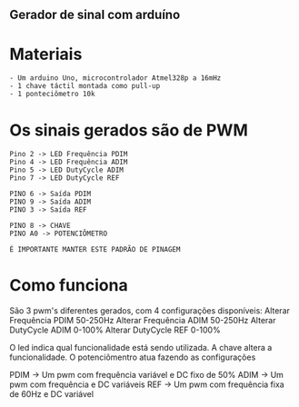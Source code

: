 ## Gerador de sinal com arduíno

# Materiais
    - Um arduino Uno, microcontrolador Atmel328p a 16mHz
    - 1 chave táctil montada como pull-up
    - 1 ponteciômetro 10k

# Os sinais gerados são de PWM

    Pino 2 -> LED Frequência PDIM
    Pino 4 -> LED Frequência ADIM
    Pino 5 -> LED DutyCycle ADIM
    Pino 7 -> LED DutyCycle REF

    PINO 6 -> Saída PDIM
    PINO 9 -> Saída ADIM
    PINO 3 -> Saída REF

    PINO 8 -> CHAVE
    PINO A0 -> POTENCIÔMETRO

    É IMPORTANTE MANTER ESTE PADRÃO DE PINAGEM

# Como funciona
São 3 pwm's diferentes gerados, com 4 configurações disponíveis:
    Alterar Frequência PDIM  50-250Hz
    Alterar Frequência ADIM  50-250Hz
    Alterar DutyCycle ADIM   0-100%
    Alterar DutyCycle REF    0-100%

O led indica qual funcionalidade está sendo utilizada.
A chave altera a funcionalidade.
O potenciômentro atua fazendo as configurações

PDIM -> Um pwm com frequência variável e DC fixo de 50%
ADIM -> Um pwm com frequência e DC variáveis
REF  -> Um pwm com frequência fixa de 60Hz e DC variável